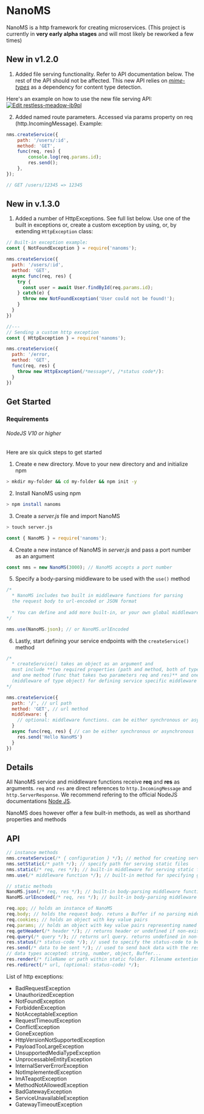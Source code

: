 # NanoMS

NanoMS is a http framework for creating microservices.
(This project is currently in **very early alpha stages** and will most likely be reworked a few times)

## New in v1.2.0

1.  Added file serving functionality. Refer to API documentation below. The rest of the API should not be affected.
    This new API relies on [_mime-types_](https://www.npmjs.com/package/mime-types) as a dependency for content type detection.

Here's an example on how to use the new file serving API: [![Edit restless-meadow-ib9pl](https://codesandbox.io/static/img/play-codesandbox.svg)](https://codesandbox.io/s/restless-meadow-ib9pl?autoresize=1&fontsize=14&hidenavigation=1&theme=dark)

2.  Added named route parameters. Accessed via params property on req (http.IncomingMessage).
    Example:

```javascript
nms.createService({
	path: '/users/:id',
	method: 'GET',
	func(req, res) {
		console.log(req.params.id);
		res.send();
	},
});

// GET /users/12345 => 12345
```

## New in v.1.3.0

1. Added a number of HttpExceptions. See full list below.
   Use one of the built in exceptions or, create a custom exception by using, or, by extending `HttpException` class:

```javascript
// Built-in exception example:
const { NotFoundException } = require('nanoms');

nms.createService({
  path: '/users/:id',
  method: 'GET',
  async func(req, res) {
    try {
      const user = await User.findById(req.params.id);
    } catch(e) {
      throw new NotFoundException('User could not be found!');
    }
  }
})

//---
// Sending a custom http exception
const { HttpException } = require('nanoms');

nms.createService({
  path: '/error,
  method: 'GET',
  func(req, res) {
    throw new HttpException(/*message*/, /*status code*/):
  }
})

```

## Get Started

### Requirements

###### NodeJS V10 or higher

Here are six quick steps to get started

1. Create e new directory. Move to your new directory and and initialize npm

```bash
> mkdir my-folder && cd my-folder && npm init -y
```

2. Install NanoMS using npm

```bash
> npm install nanoms
```

3. Create a _server.js_ file and import NanoMS

```bash
> touch server.js
```

```javascript
const { NanoMS } = require('nanoms');
```

4. Create a new instance of NanoMS in _server.js_ and pass a port number as an argument

```javascript
const nms = new NanoMS(3000); // NanoMS accepts a port number
```

5. Specify a body-parsing middleware to be used with the `use()` method

```javascript
/*
  * NanoMS includes two built in middleware functions for parsing
  the request body to url-encoded or JSON format
  
  * You can define and add more built-in, or your own global middleware functions with the use() method
*/

nms.use(NanoMS.json); // or NanoMS.urlEncoded
```

6. Lastly, start defining your service endpoints with the `createService()` method

```javascript
/*
  * createService() takes an object as an argument and
  must include **two required properties (path and method, both of type 'string')
  and one method (func that takes two parameters req and res)** and one optional property
  (middleware of type object) for defining service specific middleware functions.
*/

nms.createService({
  path: '/', // url path
  method: 'GET', // url method
  middleware: {
    // optional: middleware functions. can be either synchronous or asynchronous
  }
  async func(req, res) { // can be either synchronous or asynchronous
    res.send('Hello NanoMS')
  }
})
```

## Details

All NanoMS service and middleware functions receive **req** and **res** as arguments.
`req` and `res` are direct references to `http.IncomingMessage` and `http.ServerResponse`. We recommend refering to the official NodeJS documentations [Node JS](https://nodejs.org/dist/latest-v12.x/docs/api/).

NanoMS does however offer a few built-in methods, as well as shorthand properties and methods

## API

```javascript
// instance methods
nms.createService(/* { configuration } */); // method for creating services. (see example above)
nms.setStatic(/* path */); // specify path for serving static files
nms.static(/* req, res */); // built-in middleware for serving static files from previously set path (see NanoMS.setStatic)
nms.use(/* middleware function */); // built-in method for specifying global middleware functions. passes on req and res as arguments

// static methods
NanoMS.json(/* req, res */); // built-in body-parsing middleware function (Buffer to JSON)
NanoMS.urlEncoded(/* req, res */); // built-in body-parsing middleware function (Buffer to url-encoded)

req.app; // holds an instance of NanoMS
req.body; // holds the request body. retuns a Buffer if no parsing middleware is used
req.cookies; // holds an object with key value pairs
req.params; // holds an object with key value pairs representing named router parameters and their values.
req.getHeader(/* header */); // returns header or undefined if non-existent
req.query(/* query */); // returns url query. returns undefined in non-existent. returns an object of all url queries by default.
res.status(/* status-code */); // used to specify the status-code to be returned. returns res.
res.send(/* data to be sent */); // used to send back data with the response.
// data types accepted: string, number, object, Buffer...
res.render(/* fileName or path within static folder. Filename extention can be omitted*/); // used inside of service functions for rendering html files
res.redirect(/* url, (optional: status-code) */);
```

List of http exceptions:

- BadRequestException
- UnauthorizedException
- NotFoundException
- ForbiddenException
- NotAcceptableException
- RequestTimeoutException
- ConflictException
- GoneException
- HttpVersionNotSupportedException
- PayloadTooLargeException
- UnsupportedMediaTypeException
- UnprocessableEntityException
- InternalServerErrorException
- NotImplementedException
- ImATeapotException
- MethodNotAllowedException
- BadGatewayException
- ServiceUnavailableException
- GatewayTimeoutException
